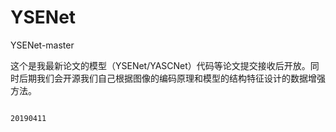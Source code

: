 # YSENet
YSENet-master

这个是我最新论文的模型（YSENet/YASCNet）代码等论文提交接收后开放。同时后期我们会开源我们自己根据图像的编码原理和模型的结构特征设计的数据增强方法。

                                                                                  20190411
